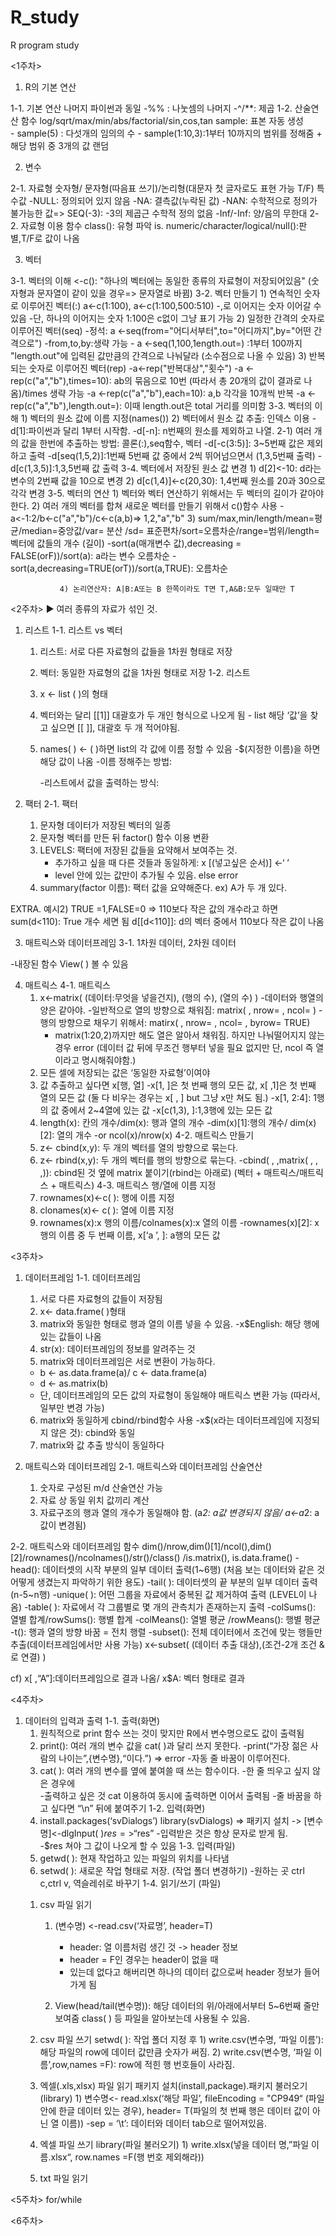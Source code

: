 # R_study
R program study

<1주차>
1. R의 기본 연산 

1-1. 기본 연산
       나머지 파이썬과 동일 -%% : 나눗셈의 나머지 
                            -^/**: 제곱
1-2. 산술연산 함수 
        log/sqrt/max/min/abs/factorial/sin,cos,tan
        sample: 표본 자동 생성  
               - sample(5) : 다섯개의 임의의 수 
                 - sample(1:10,3):1부터 10까지의 범위를 정해줌 + 해당 범위 중 3개의 값 랜덤

2. 변수 

2-1. 자료형
           숫자형/ 문자형(따음표 쓰기)/논리형(대문자 첫 글자로도 표현 가능 T/F)
           특수값
                 -NULL: 정의되어 있지 않음
                   -NA: 결측값(누락된 값) 
                   -NAN: 수학적으로 정의가 불가능한 값=> SEQ(-3): -3의 제곱근 수학적 정의 없음
                   -Inf/-Inf: 양/음의 무한대
2-2. 자료형 이용 함수
                 class(): 유형 파악 
                 is. numeric/character/logical/null():판별,T/F로 값이 나옴

3. 벡터

3-1. 벡터의 이해
                 <-c(): "하나의 벡터에는 동일한 종류의 자료형이 저장되어있음"
                        (숫자형과 문자열이 같이 있을 경우=> 문자열로 바뀜)
3-2. 벡터 만들기
                   1) 연속적인 숫자로 이루어진 벡터(:)
                           a<-c(1:100), a<-c(1:100,500:510) -,로 이어지는 숫자 이어갈 수 있음
                           -단, 하나의 이어지는 숫자 1:100은 c없이 그냥 표기 가능 
                   2) 일정한 간격의 숫자로 이루어진 벡터(seq)
                   -정석: a <-seq(from="어디서부터",to="어디까지",by="어떤 간격으로")
                     -from,to,by:생략 가능
                     - a <-seq(1,100,1ength.out=) 
                             :1부터 100까지 "length.out"에 입력된 값만큼의 간격으로 나눠달라
                                                                (소수점으로 나올 수 있음)
                 3) 반복되는 숫자로 이루어진 벡터(rep)
                   -a<-rep("반복대상","횟수")
                     -a <-rep(c("a","b"),times=10): ab의 묶음으로 10번
                            (따라서 총 20개의 값이 결과로 나옴)/times 생략 가능
                   -a <-rep(c("a","b"),each=10): a,b 각각을 10개씩 반복
                     -a <-rep(c("a","b"),length.out=): 이때 length.out은 total 거리를 의미함
3-3. 벡터의 이해
                 1) 벡터의 원소 값에 이름 지정(names())
                 2) 벡터에서 원소 값 추출: 인덱스 이용 
                   -d[1]:파이썬과 달리 1부터 시작함. 
                     -d[-n]: n번째의 원소를 제외하고 나열.
                         2-1) 여러 개의 값을 한번에 추출하는 방법: 콜론(:),seq함수, 벡터 
                             -d[-c(3:5)]: 3~5번째 값은 제외하고 출력
                                -d[seq(1,5,2)]:1번째 5번째 값 중에서 2씩 뛰어넘으면서
                                                             (1,3,5번째 출력)
                             -d[c(1,3,5)]:1,3,5번째 값 출력
3-4. 벡터에서 저장된 원소 값 변경 
               1) d[2]<-10: d라는 변수의 2번째 값을 10으로 변경
               2) d[c(1,4)]<-c(20,30): 1,4번째 원소를 20과 30으로 각각 변경 
3-5. 벡터의 연산 
               1) 벡터와 벡터 연산하기 위해서는 두 벡터의 길이가 같아야한다.
               2) 여러 개의 벡터를 합쳐 새로운 벡터를 만들기 위해서 c()함수 사용
                 -a<-1:2/b<-c("a","b")/c<-c(a,b)=> 1,2,"a","b"
               3) sum/max,min/length/mean=평균/median=중앙값/var= 분산
                /sd= 표준편차/sort=오름차순/range=범위/length=벡터에 값들의 개수
                                                                           (길이)
                 -sort(a(매개변수 값),decreasing = FALSE(orF))/sort(a): a라는 변수 오름차순
                   -sort(a,decreasing=TRUE(orT))/sort(a,TRUE): 오름차순
                                                                       
               4) 논리연산자: A|B:A또는 B 한쪽이라도 T면 T,A&B:모두 일때만 T


<2주차>
▶ 여러 종류의 자료가 섞인 것. 
1. 리스트
1-1. 리스트 vs 벡터
      1) 리스트: 서로 다른 자료형의 값들을 1차원 형태로 저장
      2) 벡터: 동일한 자료형의 값을 1차원 형태로 저장
1-2. 리스트
      1) x <- list ( )의 형태
      2) 벡터와는 달리 [[1]] 대괄호가 두 개인 형식으로 나오게 됨
        - list 해당 ‘값’을 찾고 싶으면 [[ ]], 대괄호 두 개 적어야됨. 
      3) names( ) <- (  )하면 list의 각 값에 이름 정할 수 있음 
        -$(지정한 이름)을 하면 해당 값이 나옴
         -이름 정해주는 방법: 

        
         -리스트에서 값을 출력하는 방식:    


2. 팩터
2-1. 팩터 
     1) 문자형 데이터가 저장된 벡터의 일종
     2) 문자형 벡터를 만든 뒤 factor() 함수 이용 변환 
     3) LEVELS: 팩터에 저장된 값들을 요약해서 보여주는 것. 
        - 추가하고 싶을 때 다른 것들과 동일하게: x [(넣고싶은 순서)] <-‘   ’
        - level 안에 있는 값만이 추가될 수 있음. else error
     4) summary(factor 이름): 팩터 값을 요약해준다. 
       ex) A가 두 개 있다.

EXTRA.
예시2) TRUE =1,FALSE=0 => 110보다 작은 값의 개수라고 하면 sum(d<110): True 개수 세면 됨
       d[[d<110]]: d의 벡터 중에서 110보다 작은 값이 나옴

3. 매트릭스와 데이터프레임
3-1. 1차원 데이터, 2차원 데이터
     
-내장된 함수 View(  ) 볼 수 있음

                              


4. 매트릭스 
4-1. 매트릭스
     1) x<-matrix( (데이터:무엇을 넣을건지), (행의 수), (열의 수) )
       -데이터와 행열의 양은 같아야. 
        -일반적으로 열의 방향으로 채워짐: matrix(  , nrow= , ncol= ) 
        -행의 방향으로 채우기 위해서: matirx(  , nrow= , ncol= , byrow= TRUE)
        - matrix(1:20,2)까지만 해도 열은 알아서 채워짐. 하지만 나눠떨어지지 않는 경우 error 
             (데이터 값 뒤에 무조건 행부터 넣을 필요 없지만 단, ncol 즉 열이라고 명시해줘야함.)
     2) 모든 셀에 저장되는 값은 ‘동일한 자료형’이여야
     3) 값 추출하고 싶다면 x[행, 열] 
       -x[1, ]은 첫 번째 행의 모든 값, x[ ,1]은 첫 번째 열의 모든 값
             (둘 다 비우는 경우는 x[ , ] but 그냥 x만 쳐도 됨.)
         -x[1, 2:4]: 1행의 값 중에서 2~4열에 있는 값
        -x[c(1,3), ]:1,3행에 있는 모든 값
      4) length(x): 칸의 개수/dim(x): 행과 열의 개수
                           -dim(x)[1]:행의 개수/ dim(x)[2]: 열의 개수
                              -or ncol(x)/nrow(x)
4-2. 매트릭스 만들기 
     1) z<- cbind(x,y): 두 개의 벡터를 열의 방향으로 묶는다. 
     2) z<- rbind(x,y): 두 개의 벡터를 행의 방향으로 묶는다. 
      -cbind( , ,matrix( , , ,)): cbind된 것 옆에 matrix 붙이기(rbind는 아래로)
         (벡터 + 매트릭스/매트릭스 + 매트릭스)
4-3. 매트릭스 행/열에 이름 지정
     1) rownames(x)<-c(   ): 행에 이름 지정 
     2) clonames(x)<- c(   ): 열에 이름 지정
     3) rownames(x):x 행의 이름/colnames(x):x 열의 이름
      -rownames(x)[2]: x행의 이름 중 두 번째 이름, x[‘a ’, ]: a행의 모든 값




<3주차>

1. 데이터프레임 
1-1. 데이터프레임
    1) 서로 다른 자료형의 값들이 저장됨
    2) x<- data.frame( )형태
    3) matrix와 동일한 형태로 행과 열의 이름 넣을 수 있음. 
      -x$English: 해당 행에 있는 값들이 나옴
    4) str(x): 데이터프레임의 정보를 알려주는 것
    5) matrix와 데이터프레임은 서로 변환이 가능하다.
      - b <- as.data.frame(a)/ c <- data.frame(a)
      - d <- as.matrix(b)
      - 단, 데이터프레임의 모든 값의 자료형이 동일해야 매트릭스 변환 가능
              (따라서, 일부만 변경 가능)
    6) matrix와 동일하게 cbind/rbind함수 사용
      -x$(x라는 데이터프레임에 지정되지 않은 것): cbind와 동일
    7) matrix와 값 추출 방식이 동일하다 

2. 매트릭스와 데이터프레임
2-1. 매트릭스와 데이터프레임 산술연산
    1) 숫자로 구성된 m/d 산술연산 가능
    2) 자료 상 동일 위치 값끼리 계산 
    3) 자료구조의 행과 열의 개수가 동일해야 함.
             (a*2: a값 변경되지 않음/ a<-a*2: a값이 변경됨)

2-2. 매트릭스와 데이터프레임 함수
     dim()/nrow,dim()[1]/ncol(),dim()[2]/rownames()/ncolnames()/str()/class()
     /is.matrix(), is.data.frame()
     -head(): 데이터셋의 시작 부분의 일부 데이터 출력(1~6행)
             (처음 보는 데이터와 같은 것 어떻게 생겼는지 파악하기 위한 용도)
     -tail( ): 데이터셋의 끝 부분의 일부 데이터 출력(n-5~n행)
     -unique( ): 어떤 그룹을 자료에서 중복된 값 제거하여 출력
               (LEVEL이 나옴)
     -table( ): 자료에서 각 그룹별로 몇 개의 관측치가 존재하는지 출력
     -colSums(): 열별 합계/rowSums(): 행별 합계
     -colMeans(): 열별 평균 /rowMeans(): 행별 평균
     -t(): 행과 열의 방향 바꿈 = 전치 행렬
     -subset(): 전체 데이터에서 조건에 맞는 행들만 추출(데이터프레임에서만 사용 가능)
                  x<-subset( (데이터 추출 대상),(조건-2개 조건 &로 연결) )
      
  cf) x[ ,“A”]:데이터프레임으로 결과 나옴/ x$A: 벡터 형태로 결과



<4주차>
1. 데이터의 입력과 출력
1-1. 출력(화면)
   1) 원칙적으로 print 함수 쓰는 것이 맞지만 R에서 변수명으로도 값이 출력됨
    2) print(): 여러 개의 변수 값을 cat( )과 달리 쓰지 못한다. 
              -print(“가장 젊은 사람의 나이는”,{변수명},“이다.”) => error
               -자동 줄 바꿈이 이루어진다. 
    3) cat( ): 여러 개의 변수를 옆에 붙여쓸 때 쓰는 함수이다.
             -한 줄 띄우고 싶지 않은 경우에  
              -출력하고 싶은 것 cat 이용하여 동시에 출력하면 이어서 출력됨
              -줄 바꿈을 하고 싶다면 “\n” 뒤에 붙여주기
1-2. 입력(화면)
    1) install.packages(‘svDialogs’)
       library(svDialogs)  => 패키지 설치 
     -> [변수명]<-dlgInput(    )$res=> “$res”
             -입력받은 것은 항상 문자로 받게 됨.  
               -$res 쳐야 그 값이 나오게 할 수 있음
1-3. 입력(파일)
     1) getwd( ): 현재 작업하고 있는 파일의 위치를 나타냄
     2) setwd( ): 새로운 작업 형태로 저장. (작업 폴더 변경하기) 
               -원하는 곳 ctrl c,ctrl v, 역슬레쉬로 바꾸기
1-4. 읽기/쓰기 (파일)
     1. csv 파일 읽기 
        1) (변수명) <-read.csv(‘자료명’, header=T)
             - header: 열 이름처럼 생긴 것 -> header 정보
             - header = F인 경우는 header이 없을 때 
             - 있는데 없다고 해버리면 하나의 데이터 값으로써 header 정보가 들어가게 됨

   
        2) View(head/tail(변수명)): 해당 데이터의 위/아래에서부터 5~6번째 줄만 보여줌
           class( ) 등 파일을 알아보는데 사용될 수 있음. 
      2. csv 파일 쓰기
          setwd( ): 작업 폴더 지정 후 
        1) write.csv(변수명, ‘파일 이름’): 해당 파일의 row에 데이터 값만큼 숫자가 써짐. 
        2) write.csv(변수명, ‘파일 이름’,row,names =F): row에 적힌 행 번호들이 사라짐. 
      3. 엑셀(.xls,xlsx) 파일 읽기
          패키지 설치(install,package).패키지 불러오기(library)
        1) 변수명<- read.xlsx(‘해당 파일’, fileEncoding = "CP949“ (파일 안에 한글 데이터 있는 경우), header= T(파일의 첫 번째 행은 데이터 값이 아닌 열 이름))
            -sep = ‘\t’: 데이터와 데이터 tab으로 떨어져있음.
      4. 엑셀 파일 쓰기
            library(파일 불러오기)
        1) write.xlsx(넣을 데이터 명,”파일 이름.xlsx“, row.names =F(행 번호 제외해라))
         
      5. txt 파일 읽기
           


 <5주차>
for/while


<6주차>



 
